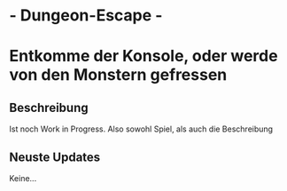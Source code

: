 # - Dungeon-Escape - #
# Entkomme der Konsole, oder werde von den Monstern gefressen

## Beschreibung
Ist noch Work in Progress. Also sowohl Spiel, als auch die Beschreibung

## Neuste Updates
Keine...
